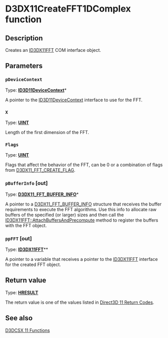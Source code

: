 # D3DX11CreateFFT1DComplex function

## Description

Creates an [ID3DX11FFT](https://learn.microsoft.com/windows/desktop/api/d3dcsx/nn-d3dcsx-id3dx11fft) COM interface object.

## Parameters

### `pDeviceContext`

Type: **[ID3D11DeviceContext](https://learn.microsoft.com/windows/desktop/api/d3d11/nn-d3d11-id3d11devicecontext)***

A pointer to the [ID3D11DeviceContext](https://learn.microsoft.com/windows/desktop/api/d3d11/nn-d3d11-id3d11devicecontext) interface to use for the FFT.

### `X`

Type: **[UINT](https://learn.microsoft.com/windows/desktop/WinProg/windows-data-types)**

Length of the first dimension of the FFT.

### `Flags`

Type: **[UINT](https://learn.microsoft.com/windows/desktop/WinProg/windows-data-types)**

Flags that affect the behavior of the FFT, can be 0 or a combination of flags from [D3DX11_FFT_CREATE_FLAG](https://learn.microsoft.com/windows/desktop/api/d3dcsx/ne-d3dcsx-d3dx11_fft_create_flag).

### `pBufferInfo` [out]

Type: **[D3DX11_FFT_BUFFER_INFO](https://learn.microsoft.com/windows/desktop/api/d3dcsx/ns-d3dcsx-d3dx11_fft_buffer_info)***

A pointer to a [D3DX11_FFT_BUFFER_INFO](https://learn.microsoft.com/windows/desktop/api/d3dcsx/ns-d3dcsx-d3dx11_fft_buffer_info) structure that receives the buffer requirements to execute the FFT algorithms. Use this info to allocate raw buffers of the specified (or larger) sizes and then call the [ID3DX11FFT::AttachBuffersAndPrecompute](https://learn.microsoft.com/windows/desktop/api/d3dcsx/nf-d3dcsx-id3dx11fft-attachbuffersandprecompute) method to register the buffers with the FFT object.

### `ppFFT` [out]

Type: **[ID3DX11FFT](https://learn.microsoft.com/windows/desktop/api/d3dcsx/nn-d3dcsx-id3dx11fft)****

A pointer to a variable that receives a pointer to the [ID3DX11FFT](https://learn.microsoft.com/windows/desktop/api/d3dcsx/nn-d3dcsx-id3dx11fft) interface for the created FFT object.

## Return value

Type: **[HRESULT](https://learn.microsoft.com/windows/win32/com/structure-of-com-error-codes)**

The return value is one of the values listed in [Direct3D 11 Return Codes](https://learn.microsoft.com/windows/desktop/direct3d11/d3d11-graphics-reference-returnvalues).

## See also

[D3DCSX 11 Functions](https://learn.microsoft.com/windows/desktop/direct3d11/d3d11-graphics-reference-d3dcsx11-functions)